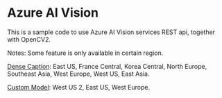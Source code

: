 # Azure AI Vision
This is a sample code to use Azure AI Vision services REST api, together with OpenCV2.

Notes:
Some feature is only available in certain region.


[Dense Caption](https://learn.microsoft.com/en-us/azure/ai-services/computer-vision/concept-describe-images-40?tabs=image): East US, France Central, Korea Central, North Europe, Southeast Asia, West Europe, West US, East Asia.

[Custom Model](https://learn.microsoft.com/en-us/azure/ai-services/computer-vision/concept-model-customization): West US 2, East US, West Europe.